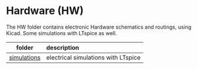 # Hardware (HW)

The HW folder contains electronic Hardware schematics and routings, using Kicad. Some simulations with LTspice as well.

| folder                             | description                                                     |
|:----------------------------------:|:----------------------------------------------------------------|
| [simulations](./HW/simulations/)   | electrical simulations with LTspice                             |